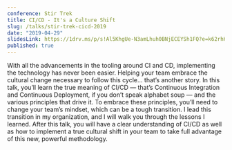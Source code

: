 ```yaml
---
conference: Stir Trek
title: CI/CD - It's a Culture Shift
slug: /talks/stir-trek-cicd-2019
date: "2019-04-29"
slidesLink: https://1drv.ms/p/s!Al5KhgUe-N3amLhuh0BNjECEYSh1FQ?e=k62rhK
published: true
---
```


With all the advancements in the tooling around CI and CD, implementing the technology has never been easier. Helping your team embrace the cultural change necessary to follow this cycle… that’s another story. In this talk, you’ll learn the true meaning of CI/CD — that’s Continuous Integration and Continuous Deployment, if you don’t speak alphabet soup — and the various principles that drive it. To embrace these principles, you’ll need to change your team’s mindset, which can be a tough transition. I lead this transition in my organization, and I will walk you through the lessons I learned. After this talk, you will have a clear understanding of CI/CD as well as how to implement a true cultural shift in your team to take full advantage of this new, powerful methodology.
